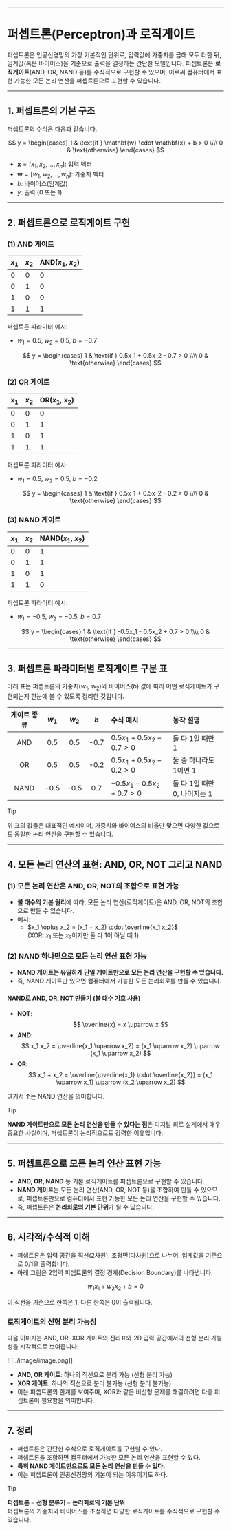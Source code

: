 
---
# 퍼셉트론(Perceptron)과 로직게이트

퍼셉트론은 인공신경망의 가장 기본적인 단위로, 입력값에 가중치를 곱해 모두 더한 뒤, 임계값(혹은 바이어스)을 기준으로 출력을 결정하는 간단한 모델입니다. 퍼셉트론은 **로직게이트**(AND, OR, NAND 등)를 수식적으로 구현할 수 있으며, 이로써 컴퓨터에서 표현 가능한 모든 논리 연산을 퍼셉트론으로 표현할 수 있습니다.

---

## 1. 퍼셉트론의 기본 구조

퍼셉트론의 수식은 다음과 같습니다.

$$
y = 
\begin{cases}
1 & \text{if } \mathbf{w} \cdot \mathbf{x} + b > 0 \\\\
0 & \text{otherwise}
\end{cases}
$$

- $\mathbf{x} = [x_1, x_2, ..., x_n]$: 입력 벡터
- $\mathbf{w} = [w_1, w_2, ..., w_n]$: 가중치 벡터
- $b$: 바이어스(임계값)
- $y$: 출력 (0 또는 1)

---

## 2. 퍼셉트론으로 로직게이트 구현

### (1) AND 게이트

| $x_1$ | $x_2$ | AND($x_1$, $x_2$) |
|-------|-------|-------------------|
|   0   |   0   |        0          |
|   0   |   1   |        0          |
|   1   |   0   |        0          |
|   1   |   1   |        1          |

퍼셉트론 파라미터 예시:
- $w_1 = 0.5$, $w_2 = 0.5$, $b = -0.7$

$$
y = 
\begin{cases}
1 & \text{if } 0.5x_1 + 0.5x_2 - 0.7 > 0 \\\\
0 & \text{otherwise}
\end{cases}
$$

### (2) OR 게이트

| $x_1$ | $x_2$ | OR($x_1$, $x_2$) |
|-------|-------|------------------|
|   0   |   0   |        0         |
|   0   |   1   |        1         |
|   1   |   0   |        1         |
|   1   |   1   |        1         |

퍼셉트론 파라미터 예시:
- $w_1 = 0.5$, $w_2 = 0.5$, $b = -0.2$

$$
y = 
\begin{cases}
1 & \text{if } 0.5x_1 + 0.5x_2 - 0.2 > 0 \\\\
0 & \text{otherwise}
\end{cases}
$$

### (3) NAND 게이트

| $x_1$ | $x_2$ | NAND($x_1$, $x_2$) |
|-------|-------|--------------------|
|   0   |   0   |         1          |
|   0   |   1   |         1          |
|   1   |   0   |         1          |
|   1   |   1   |         0          |

퍼셉트론 파라미터 예시:
- $w_1 = -0.5$, $w_2 = -0.5$, $b = 0.7$

$$
y = 
\begin{cases}
1 & \text{if } -0.5x_1 - 0.5x_2 + 0.7 > 0 \\\\
0 & \text{otherwise}
\end{cases}
$$

---

## 3. 퍼셉트론 파라미터별 로직게이트 구분 표

아래 표는 퍼셉트론의 가중치($w_1$, $w_2$)와 바이어스($b$) 값에 따라 어떤 로직게이트가 구현되는지 한눈에 볼 수 있도록 정리한 것입니다.

| 게이트 종류 | $w_1$ | $w_2$ | $b$   | 수식 예시                        | 동작 설명 |
|:----------:|:-----:|:-----:|:-----:|:----------------------------------|:----------|
| AND        | 0.5   | 0.5   | -0.7  | $0.5x_1 + 0.5x_2 - 0.7 > 0$      | 둘 다 1일 때만 1 |
| OR         | 0.5   | 0.5   | -0.2  | $0.5x_1 + 0.5x_2 - 0.2 > 0$      | 둘 중 하나라도 1이면 1 |
| NAND       | -0.5  | -0.5  | 0.7   | $-0.5x_1 - 0.5x_2 + 0.7 > 0$     | 둘 다 1일 때만 0, 나머지는 1 |

> [!tip]
> 위 표의 값들은 대표적인 예시이며, 가중치와 바이어스의 비율만 맞으면 다양한 값으로도 동일한 논리 연산을 구현할 수 있습니다.

---

## 4. 모든 논리 연산의 표현: AND, OR, NOT 그리고 NAND

### (1) 모든 논리 연산은 AND, OR, NOT의 조합으로 표현 가능

- **불 대수의 기본 원리**에 따라, 모든 논리 연산(로직게이트)은 AND, OR, NOT의 조합으로 만들 수 있습니다.
- 예시:
  - $x_1 \oplus x_2 = (x_1 + x_2) \cdot \overline{x_1 x_2}$  
    (XOR: $x_1$ 또는 $x_2$이지만 둘 다 1이 아닐 때 1)

### (2) NAND 하나만으로 모든 논리 연산 표현 가능

- **NAND 게이트는 유일하게 단일 게이트만으로 모든 논리 연산을 구현할 수 있습니다.**
- 즉, NAND 게이트만 있으면 컴퓨터에서 가능한 모든 논리회로를 만들 수 있습니다.

#### NAND로 AND, OR, NOT 만들기 (불 대수 기호 사용)

- **NOT**:
  $$
  \overline{x} = x \uparrow x
  $$
- **AND**:
  $$
  x_1 x_2 = \overline{x_1 \uparrow x_2} = (x_1 \uparrow x_2) \uparrow (x_1 \uparrow x_2)
  $$
- **OR**:
  $$
  x_1 + x_2 = \overline{\overline{x_1} \cdot \overline{x_2}} = (x_1 \uparrow x_1) \uparrow (x_2 \uparrow x_2)
  $$

여기서 $\uparrow$는 NAND 연산을 의미합니다.

> [!tip]
> **NAND 게이트만으로 모든 논리 연산을 만들 수 있다는 점**은 디지털 회로 설계에서 매우 중요한 사실이며, 퍼셉트론이 논리적으로도 강력한 이유입니다.

---

## 5. 퍼셉트론으로 모든 논리 연산 표현 가능

- **AND, OR, NAND** 등 기본 로직게이트를 퍼셉트론으로 구현할 수 있습니다.
- **NAND 게이트**는 모든 논리 연산(AND, OR, NOT 등)을 조합하여 만들 수 있으므로, 퍼셉트론만으로 컴퓨터에서 표현 가능한 모든 논리 연산을 구현할 수 있습니다.
- 즉, 퍼셉트론은 **논리회로의 기본 단위**가 될 수 있습니다.

---

## 6. 시각적/수식적 이해

- 퍼셉트론은 입력 공간을 직선(2차원), 초평면(다차원)으로 나누어, 임계값을 기준으로 0/1을 출력합니다.
- 아래 그림은 2입력 퍼셉트론의 결정 경계(Decision Boundary)를 나타냅니다.

$$
w_1 x_1 + w_2 x_2 + b = 0
$$

이 직선을 기준으로 한쪽은 1, 다른 한쪽은 0이 출력됩니다.

### 로직게이트의 선형 분리 가능성

다음 이미지는 AND, OR, XOR 게이트의 진리표와 2D 입력 공간에서의 선형 분리 가능성을 시각적으로 보여줍니다:

![[../image/image.png]]

- **AND, OR 게이트**: 하나의 직선으로 분리 가능 (선형 분리 가능)
- **XOR 게이트**: 하나의 직선으로 분리 불가능 (선형 분리 불가능)
- 이는 퍼셉트론의 한계를 보여주며, XOR과 같은 비선형 문제를 해결하려면 다층 퍼셉트론이 필요함을 의미합니다.

---

## 7. 정리

- 퍼셉트론은 간단한 수식으로 로직게이트를 구현할 수 있다.
- 퍼셉트론을 조합하면 컴퓨터에서 가능한 모든 논리 연산을 표현할 수 있다.
- **특히 NAND 게이트만으로도 모든 논리 연산을 만들 수 있다.**
- 이는 퍼셉트론이 인공신경망의 기본이 되는 이유이기도 하다.

> [!tip]  
> **퍼셉트론 = 선형 분류기 = 논리회로의 기본 단위**  
> 퍼셉트론의 가중치와 바이어스를 조정하면 다양한 로직게이트를 수식적으로 구현할 수 있습니다.



